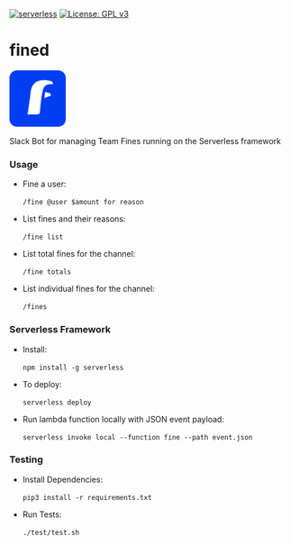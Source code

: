 [![serverless](http://public.serverless.com/badges/v3.svg)](http://www.serverless.com)
[![License: GPL v3](https://img.shields.io/badge/License-GPLv3-blue.svg)](https://www.gnu.org/licenses/gpl-3.0)

# fined

<img src="./assets/fined_rounded.png" height="100">


Slack Bot for managing Team Fines running on the Serverless framework

### Usage

- Fine a user:

    `/fine @user $amount for reason`
    
- List fines and their reasons:

    `/fine list`
    
- List total fines for the channel:

    `/fine totals`
    
- List individual fines for the channel:

    `/fines`

### Serverless Framework

- Install:

    `npm install -g serverless`

- To deploy:

    `serverless deploy`

- Run lambda function locally with JSON event payload:

    `serverless invoke local --function fine --path event.json`

### Testing

- Install Dependencies:

    `pip3 install -r requirements.txt`

- Run Tests:
 
     `./test/test.sh`